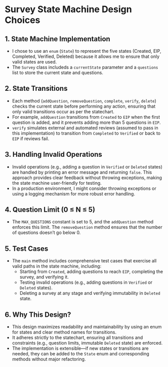# Survey State Machine Design Choices

## 1. State Machine Implementation
- I chose to use an `enum` (`State`) to represent the five states (Created, EIP, Completed, Verified, Deleted) because it allows me to ensure that only valid states are used.
- The `Survey` class includeds a `currentState` parameter and a `questions` list to store the current state and questions.

## 2. State Transitions
- Each method (`addQuestion`, `removeQuestion`, `complete`, `verify`, `delete`) checks the current state before performing any action, ensuring that only valid transitions occur as per the statechart.
- For example, `addQuestion` transitions from `Created` to `EIP` when the first question is added, and it prevents adding more than 5 questions in `EIP`.
- `verify` simulates external and automated reviews (assumed to pass in this implementation) to transition from `Completed` to `Verified` or back to `EIP` if reviews fail.

## 3. Handling Invalid Operations
- Invalid operations (e.g., adding a question in `Verified` or `Deleted` states) are handled by printing an error message and returning `false`. This approach provides clear feedback without throwing exceptions, making the state machine user-friendly for testing.
- In a production environment, I might consider throwing exceptions or using a logging mechanism for more robust error handling.

## 4. Question Limit (0 ≤ N ≤ 5)
- The `MAX_QUESTIONS` constant is set to 5, and the `addQuestion` method enforces this limit. The `removeQuestion` method ensures that the number of questions doesn’t go below 0.

## 5. Test Cases
- The `main` method includes comprehensive test cases that exercise all valid paths in the state machine, including:
  - Starting from `Created`, adding questions to reach `EIP`, completing the survey, and verifying it.
  - Testing invalid operations (e.g., adding questions in `Verified` or `Deleted` states).
  - Deleting a survey at any stage and verifying immutability in `Deleted` state.

## 6. Why This Design?
- This design maximizes readability and maintainability by using an enum for states and clear method names for transitions.
- It adheres strictly to the statechart, ensuring all transitions and constraints (e.g., question limits, immutable `Deleted` state) are enforced.
- The implementation is extensible—if new states or transitions are needed, they can be added to the `State` enum and corresponding methods without major refactoring.
